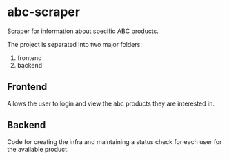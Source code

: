 # abc-scraper
Scraper for information about specific ABC products.

The project is separated into two major folders:
1) frontend
2) backend

## Frontend

Allows the user to login and view the abc products they are interested in.

## Backend

Code for creating the infra and maintaining a status check for each user for the available product.